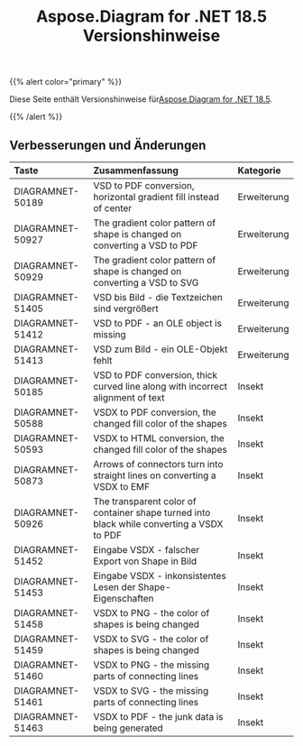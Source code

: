 ﻿---
title: Aspose.Diagram for .NET 18.5 Versionshinweise
type: docs
weight: 80
url: /de/net/aspose-diagram-for-net-18-5-release-notes/
---
{{% alert color="primary" %}} 

 Diese Seite enthält Versionshinweise für[Aspose.Diagram for .NET 18.5](https://www.nuget.org/packages/Aspose.Diagram/18.5.0).

{{% /alert %}} 
## **Verbesserungen und Änderungen**

|**Taste**|**Zusammenfassung**|**Kategorie**|
|:- |:- |:- |
|DIAGRAMNET-50189|VSD to PDF conversion, horizontal gradient fill instead of center|Erweiterung|
|DIAGRAMNET-50927|The gradient color pattern of shape is changed on converting a VSD to PDF|Erweiterung|
|DIAGRAMNET-50929|The gradient color pattern of shape is changed on converting a VSD to SVG|Erweiterung|
|DIAGRAMNET-51405|VSD bis Bild - die Textzeichen sind vergrößert|Erweiterung|
|DIAGRAMNET-51412|VSD to PDF - an OLE object is missing|Erweiterung|
|DIAGRAMNET-51413|VSD zum Bild - ein OLE-Objekt fehlt|Erweiterung|
|DIAGRAMNET-50185 |VSD to PDF conversion, thick curved line along with incorrect alignment of text|Insekt|
|DIAGRAMNET-50588|VSDX to PDF conversion, the changed fill color of the shapes|Insekt|
|DIAGRAMNET-50593|VSDX to HTML conversion, the changed fill color of the shapes|Insekt|
|DIAGRAMNET-50873|Arrows of connectors turn into straight lines on converting a VSDX to EMF|Insekt|
|DIAGRAMNET-50926|The transparent color of container shape turned into black while converting a VSDX to PDF|Insekt|
|DIAGRAMNET-51452|Eingabe VSDX - falscher Export von Shape in Bild|Insekt|
|DIAGRAMNET-51453|Eingabe VSDX - inkonsistentes Lesen der Shape-Eigenschaften|Insekt|
|DIAGRAMNET-51458|VSDX to PNG - the color of shapes is being changed|Insekt|
|DIAGRAMNET-51459|VSDX to SVG - the color of shapes is being changed|Insekt|
|DIAGRAMNET-51460|VSDX to PNG - the missing parts of connecting lines|Insekt|
|DIAGRAMNET-51461|VSDX to SVG - the missing parts of connecting lines|Insekt|
|DIAGRAMNET-51463|VSDX to PDF - the junk data is being generated|Insekt|

